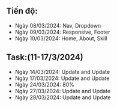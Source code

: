 ## Tiến độ:
- Ngày 08/03/2024: Nav, Dropdown
- Ngày 09/03/2024: Responsive, Footer
- Ngày 10/03/2024: Home, About, Skill
## Task:(11-17/3/2024)
- Ngày 14/03/2024: Update and Update
- Ngày 17/03/2024: Update and Update
- Ngày 24/03/2024: 80%
- Ngày 27/03/2024: Update and Update
- Ngày 28/03/2024: Update and Update
